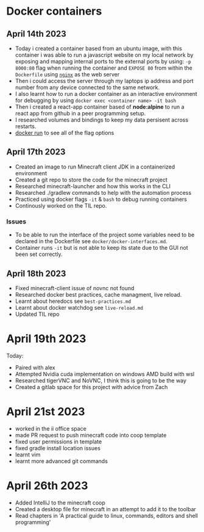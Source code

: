 # Docker containers 

## April 14th 2023 
- Today i created a container based from an ubuntu image, with this container i was able to run a javascript website on my local network by exposing and mapping internal ports to the external ports by using: `-p 8000:80` flag when running the container and `EXPOSE 80` from within the `Dockerfile` using [`nginx`](https://www.nginx.com/) as the web server
- Then i could access the server through my laptops ip address and port number from any device connected to the same network.
- I also learnt how to run a docker container as an interactive environment for debugging by using `docker exec <container name> -it bash` 
- Then i created a react-app container based of **node:alpine** to run a react app from github in a peer programming setup.
- I researched volumes and bindings to keep my data persisent across restarts. 
- [docker run](https://docs.docker.com/engine/reference/commandline/run/#publish) to see all of the flag options 

## April 17th 2023

- Created an image to run Minecraft client JDK in a containerized environment
- Created a git repo to store the code for the minecraft project 
- Researched minecraft-launcher and how this works in the CLI 
- Researched ./gradlew commands to help with the automation process
- Practiced using docker flags `-it` & `bash` to debug running containers
- Continously worked on the TIL repo. 
### Issues 

- To be able to run the interface of the project some variables need to be declared in the Dockerfile see `docker/docker-interfaces.md`. 
- Container runs `-it` but is not able to keep its state due to the GUI not been set correctly.

## April 18th 2023
- Fixed minecraft-client issue of novnc not found
- Researched docker best practices, cache managment, live reload.
- Learnt about heredocs see `best-practices.md` 
- Learnt about docker watchdog see `live-reload.md`
- Updated TIL repo 


# April 19th 2023
Today:
- Paired with alex
- Attempted Nvidia cuda implementation on windows AMD build with wsl
- Researched tigerVNC and NoVNC, I think this is going to be the way 
- Created a gitlab space for this project with advice from Zach

# April 21st 2023

- worked in the ii office space 
- made PR request to push minecraft code into coop template 
- fixed user permissions in template 
- fixed gradle install location issues 
- learnt vim 
- learnt more advanced git commands

# April 26th 2023

- Added IntelliJ to the minecraft coop 
- Created a desktop file for minecraft in an attempt to add it to the toolbar 
- Read chapters in 'A practical guide to linux, commands, editors and shell programming'
